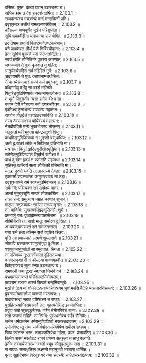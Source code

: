 

  
वसिष्ठ: पुरत: कृत्वा दारान् दशरथस्य च।  
अभिचक्राम तं देशं रामदर्शनतर्षित: ॥ 2.103.1 ॥   
राजपत्न्यश्च गच्छन्त्यो मन्दं मन्दाकिनीं प्रति।  
ददृशुस्तत्र तत्तीर्थं रामलक्ष्मणसेवितम् ॥ 2.103.2 ॥   
कौसल्या बाष्पपूर्णेन मुखेन परिशुष्यता।  
सुमित्रामब्रवीद्दीना याश्चान्या राजयोषित: ॥ 2.103.3 ॥   
इदं तेषामनाथानां क्लिष्टमक्लिष्टकर्मणाम्।  
वने प्राक्केवलं तीर्थं ये ते निर्विषयीकृता: ॥ 2.103.4 ॥   
इत: सुमित्रे पुत्रस्ते सदा जलमतन्द्रित:।  
स्वयं हरति सौमित्रिर्मम पुत्रस्य कारणात् ॥ 2.103.5 ॥   
जघन्यमपि ते पुत्र: कृतवान्न तु गर्हित:।  
भ्रातुर्यदर्थसहितं सर्वं तद्विहितं गुणै: ॥ 2.103.6 ॥   
अद्यायमपि ते पुत्र: क्लेशानामतथोचित:।  
नीचानर्थसमाचारं सज्जं कर्म प्रमुञ्चतु ॥ 2.103.7 ॥   
दक्षिणाग्रेषु दर्भेषु सा ददर्श महीतले।  
पितुरिङ्गुदिपिण्याकं न्यस्तमायतलोचना ॥ 2.103.8 ॥   
तं भूमौ पितुरार्तेन न्यस्तं रामेण वीक्ष्य सा।  
उवाच देवी कौसल्या सर्वा दशरथस्त्रिय: ॥ 2.103.9 ॥   
इदमिक्ष्वाकुनाथस्य राघवस्य महात्मन:।  
राघवेण पितुर्दत्तं पश्यतैतद्यथाविधि ॥ 2.103.10 ॥   
तस्य देवसमानस्य पार्थिवस्य महात्मन:।  
नैतदौपयिकं मन्ये भुक्तभोगस्य भोजनम् ॥ 2.103.11 ॥   
चतुरन्तां महीं भुक्त्वा महेन्द्रसदृशो विभु:।  
कथमिङ्गुदिपिण्याकं स भुङ्क्ते वसुधाधिप: ॥ 2.103.12 ॥   
अतो दु:खतरं लोके न किञ्चित् प्रतिभाति मा।  
यत्र राम: पितुर्दद्यादिङ्गुदीक्षोदमृद्धिमान् ॥ 2.103.13 ॥   
रामेणेङ्गुदिपिण्याकं पितुर्दत्तं समीक्ष्य मे।  
कथं दु:खेन हृदयं न स्फोटति सहस्रधा ॥ 2.103.14 ॥   
श्रुतिस्तु खल्वियं सत्या लौकिकी प्रतिभाति मा।  
यदन्न: पुरुषो भवति तदन्नास्तस्य देवता: ॥ 2.103.15 ॥   
एवमार्त्तां सपत्न्यस्ता जग्मुराश्वास्य तां तदा।  
ददृशुश्चाश्रमे रामं स्वर्गच्युतमिवामरम् ॥ 2.103.16 ॥   
सर्वभोगै: परित्यक्तं रामं सम्प्रेक्ष्य मातर:।  
आर्त्ता मुमुचुरश्रूणि सस्वरं शोककर्शिता: ॥ 2.103.17 ॥   
तासां राम: समुत्थाय जग्राह चरणान् शुभान्।  
मातॄणां मनुजव्याघ्र: सर्वासां सत्यसङ्गर: ॥ 2.103.18 ॥   
ता: पाणिभि: सुखस्पर्शैर्मृद्वङ्गुलितलै: शुभै:।  
प्रममार्जू रज: पृष्ठाद्रामस्यायतलोचना: ॥ 2.103.19 ॥   
सौमित्रिरपि ता: सर्वा: मातॄ: सम्प्रेक्ष्य दु:खित:।  
अभ्यवादयतासक्तं शनै रामादनन्तरम् ॥ 2.103.20 ॥   
यथा रामे तथा तस्मिन् सर्वा ववृतिरे स्त्रिय:।  
वृत्तिं दशरथाज्जाते लक्ष्मणे शुभलक्षणे ॥ 2.103.21 ॥   
सीतापि चरणांस्तासामुपसंगृह्य दु:खिता।  
श्वश्रूणामश्रुपूर्णाक्षी सा बभूवाग्रत: स्थिता ॥ 2.103.22 ॥   
तां परिष्वज्य दु:खार्त्तां माता दुहितरं यथा।  
वनवासकृशां दीनां कौसल्या वाक्यमब्रवीत् ॥ 2.103.23 ॥   
विदेहराजस्य सुता स्नुषा दशरथस्य च।  
रामपत्नी कथं दु:खं सम्प्राप्ता निर्जने वने ॥ 2.103.24 ॥   
पद्ममातपसन्तप्तं परिक्लिष्टमिवोत्पलम्।  
काञ्चनं रजसा ध्वस्तं क्लिष्टं चन्द्रमिवाम्बुदै: ॥ 2.103.25 ॥   
मुखं ते प्रेक्ष्य मां शोको दहत्यग्निरिवाश्रयम् भृशं मनसि वैदेहि व्यसनारणिसम्भव: ॥ 2.103.26 ॥   
ब्रुवन्त्यामेवमार्त्तायां जनन्यां भरताग्रज:।  
पादावासाद्य जग्राह वसिष्ठस्य च राघव: ॥ 2.103.27 ॥   
पुरोहितस्याग्निसमस्य वै तदा बृहस्पतेरिन्द्र इवामराधिप:।  
प्रगृह्य पादौ सुसमृद्धतेजस: सहैव तेनोपविवेश राघव: ॥ 2.103.28 ॥   
ततो जघन्यं सहितै: समन्त्रिभि: पुरप्रधानैश्च सहैव सैनिकै:।  
जनेन धर्मज्ञतमेन धर्मवानुपोपविष्टो भरतस्तदाग्रजम् ॥ 2.103.29 ॥   
उपोपविष्टस्तु तथा स वीर्यवांस्तपस्विवेषेण समीक्ष्य राघवम्।  
श्रिया ज्वलन्तं भरत: कृताञ्जलिर्यथा महेन्द्र: प्रयत: प्रजापतिम् ॥ 2.103.30 ॥   
किमेष वाक्यं भरतोऽद्य राघवं प्रणम्य सत्कृत्य च साधु वक्ष्यति।  
इतीव तस्यार्यजनस्य तत्त्वतो बभूव कौतूहलमुत्तमं तदा ॥ 2.103.31 ॥   
स राघव: सत्यधृतिश्च लक्ष्मणो महानुभवो भरतश्च धार्मिक:।  
वृता: सुहृद्भिश्च विरेजुरध्वरे यथा सदस्यै: सहितास्त्रयोऽग्नय: ॥ 2.103.32 ॥   
